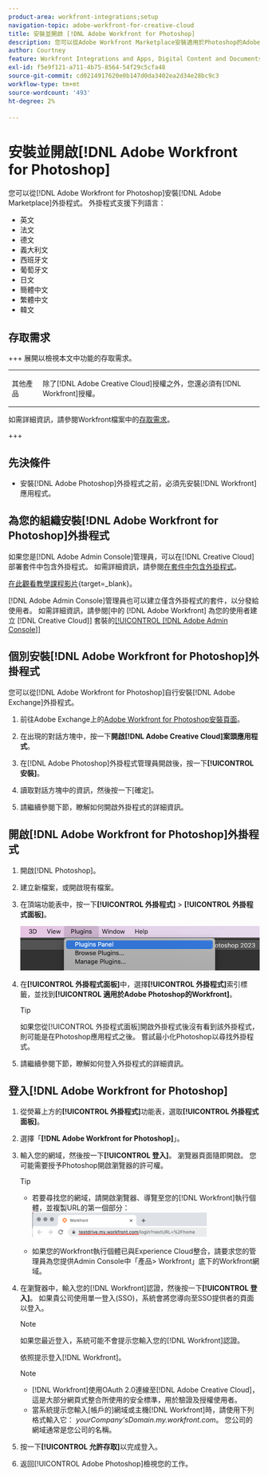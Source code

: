 ```yaml
---
product-area: workfront-integrations;setup
navigation-topic: adobe-workfront-for-creative-cloud
title: 安裝並開啟 [!DNL Adobe Workfront for Photoshop]
description: 您可以從Adobe Workfront Marketplace安裝適用於Photoshop的Adobe外掛程式。
author: Courtney
feature: Workfront Integrations and Apps, Digital Content and Documents
exl-id: f5e9f121-a711-4b75-8564-54f29c5cfa48
source-git-commit: cd0214917620e0b147d0da3402ea2d34e28bc9c3
workflow-type: tm+mt
source-wordcount: '493'
ht-degree: 2%

---
```


# 安裝並開啟[!DNL Adobe Workfront for Photoshop]

您可以從[!DNL Adobe Workfront for Photoshop]安裝[!DNL Adobe Marketplace]外掛程式。 外掛程式支援下列語言：

* 英文
* 法文
* 德文
* 義大利文
* 西班牙文
* 葡萄牙文
* 日文
* 簡體中文
* 繁體中文
* 韓文

## 存取需求

+++ 展開以檢視本文中功能的存取需求。

<table style="table-layout:auto"> 
 <col> 
 <col> 
 <tbody> 
  <tr> 
   <td role="rowheader">其他產品</td> 
   <td><p>除了[!DNL Adobe Creative Cloud]授權之外，您還必須有[!DNL Workfront]授權。</p></td> 
  </tr> 
 </tbody> 
</table>

如需詳細資訊，請參閱Workfront檔案中的[存取需求](/help/quicksilver/administration-and-setup/add-users/access-levels-and-object-permissions/access-level-requirements-in-documentation.md)。

+++

## 先決條件

* 安裝[!DNL Adobe Photoshop]外掛程式之前，必須先安裝[!DNL Workfront]應用程式。

## 為您的組織安裝[!DNL Adobe Workfront for Photoshop]外掛程式

如果您是[!DNL Adobe Admin Console]管理員，可以在[!DNL Creative Cloud]部署套件中包含外掛程式。 如需詳細資訊，請參閱[在套件中包含外掛程式](https://helpx.adobe.com/in/enterprise/using/manage-extensions.html)。

[在此觀看教學課程影片](https://www.youtube.com/watch?v=zzvXNLIBzrc){target=_blank}。

[!DNL Adobe Admin Console]管理員也可以建立僅含外掛程式的套件，以分發給使用者。 如需詳細資訊，請參閱[中的 [!DNL Adobe Workfront] 為您的使用者建立 [!DNL Creative Cloud]] 套裝的[[!UICONTROL [!DNL Adobe Admin Console]]](/help/quicksilver/administration-and-setup/configure-integrations/create-plugin-only-packages.md)

## 個別安裝[!DNL Adobe Workfront for Photoshop]外掛程式

您可以從[!DNL Adobe Workfront for Photoshop]自行安裝[!DNL Adobe Exchange]外掛程式。

1. 前往Adobe Exchange上的[Adobe Workfront for Photoshop安裝頁面](https://adobe.com/go/cc_plugins_discover_plugin?pluginId=37722a55&workflow=share)。
1. 在出現的對話方塊中，按一下&#x200B;**開啟[!DNL Adobe Creative Cloud]案頭應用程式**。
1. 在[!DNL Adobe Photoshop]外掛程式管理員開啟後，按一下&#x200B;**[!UICONTROL 安裝]**。
1. 讀取對話方塊中的資訊，然後按一下[確定]。**&#x200B;**

1. 請繼續參閱下節，瞭解如何開啟外掛程式的詳細資訊。

## 開啟[!DNL Adobe Workfront for Photoshop]外掛程式

1. 開啟[!DNL Photoshop]。

1. 建立新檔案，或開啟現有檔案。

1. 在頂端功能表中，按一下&#x200B;**[!UICONTROL 外掛程式]** > **[!UICONTROL 外掛程式面板]**。

   ![外掛程式面板](assets/plugins-panel-ps.png)

1. 在&#x200B;**[!UICONTROL 外掛程式面板]**&#x200B;中，選擇&#x200B;**[!UICONTROL 外掛程式]**&#x200B;索引標籤，並找到&#x200B;**[!UICONTROL 適用於Adobe Photoshop的Workfront]**。

   >[!TIP]
   >
   >   如果您從[!UICONTROL 外掛程式面板]開啟外掛程式後沒有看到該外掛程式，則可能是在Photoshop應用程式之後。 嘗試最小化Photoshop以尋找外掛程式。

1. 請繼續參閱下節，瞭解如何登入外掛程式的詳細資訊。

## 登入[!DNL Adobe Workfront for Photoshop]

1. 從熒幕上方的&#x200B;**[!UICONTROL 外掛程式]**&#x200B;功能表，選取&#x200B;**[!UICONTROL 外掛程式面板]**。
1. 選擇「**[!DNL Adobe Workfront for Photoshop]**」。
1. 輸入您的網域，然後按一下&#x200B;**[!UICONTROL 登入]**。 瀏覽器頁面隨即開啟。 您可能需要授予Photoshop開啟瀏覽器的許可權。

   >[!TIP]
   >
   >* 若要尋找您的網域，請開啟瀏覽器、導覽至您的[!DNL Workfront]執行個體，並複製URL的第一個部分：\
   >![尋找網域](assets/domain-350x50.png)
   >
   >* 如果您的Workfront執行個體已與Experience Cloud整合，請要求您的管理員為您提供Admin Console中「產品> Workfront」底下的Workfront網域。

1. 在瀏覽器中，輸入您的[!DNL Workfront]認證，然後按一下&#x200B;**[!UICONTROL 登入]**。 如果貴公司使用單一登入(SSO)，系統會將您導向至SSO提供者的頁面以登入。

   >[!NOTE]
   >
   >如果您最近登入，系統可能不會提示您輸入您的[!DNL Workfront]認證。

   依照提示登入[!DNL Workfront]。

   >[!NOTE]
   >
   >* [!DNL Workfront]使用OAuth 2.0連線至[!DNL Adobe Creative Cloud]，這是大部分網頁式整合所使用的安全標準，用於驗證及授權使用者。
   >* 當系統提示您輸入[帳戶的]網域或主機[!DNL Workfront]時，請使用下列格式輸入它： *yourCompany&#39;sDomain.my.workfront.com*。 您公司的網域通常是您公司的名稱。

1. 按一下&#x200B;**[!UICONTROL 允許存取]**&#x200B;以完成登入。
1. 返回[!UICONTROL Adobe Photoshop]檢視您的工作。
